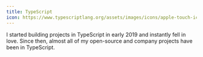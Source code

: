 ```yaml
---
title: TypeScript
icon: https://www.typescriptlang.org/assets/images/icons/apple-touch-icon-180x180.png
---
```


I started building projects in TypeScript in early 2019 and instantly fell in love. Since then, almost all of my open-source and company projects have been in TypeScript.
